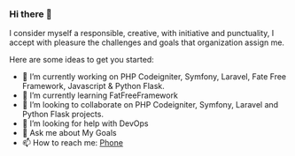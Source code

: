 ### Hi there 👋

I consider myself a responsible, creative, with initiative and punctuality, I accept with pleasure the challenges and goals that organization assign me. 

Here are some ideas to get you started:

- 🔭 I’m currently working on PHP Codeigniter, Symfony, Laravel,
Fate Free Framework, Javascript & Python Flask.
- 🌱 I’m currently learning FatFreeFramework
- 👯 I’m looking to collaborate on PHP Codeigniter, Symfony, Laravel and Python Flask projects.
- 🤔 I’m looking for help with DevOps
- 💬 Ask me about My Goals
- 📫 How to reach me: [Phone](+923205060306)
